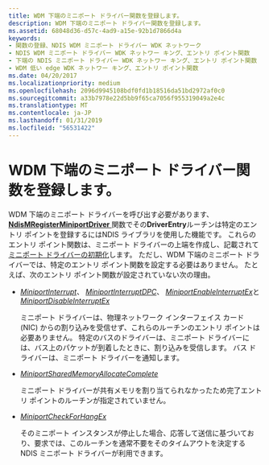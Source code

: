 ```yaml
---
title: WDM 下端のミニポート ドライバー関数を登録します。
description: WDM 下端のミニポート ドライバー関数を登録します。
ms.assetid: 68048d36-d57c-4ad9-a15e-92b1d7866d4a
keywords:
- 関数の登録、NDIS WDM ミニポート ドライバー WDK ネットワーク
- NDIS WDM ミニポート ドライバー WDK ネットワー キング、エントリ ポイント関数
- 下端の NDIS ミニポート ドライバー WDK ネットワー キング、エントリ ポイント関数
- WDM 低い edge WDK ネットワー キング、エントリ ポイント関数
ms.date: 04/20/2017
ms.localizationpriority: medium
ms.openlocfilehash: 2096d9945108bdf0fd1b18516da51bd2972af0c0
ms.sourcegitcommit: a33b7978e22d5bb9f65ca7056f955319049a2e4c
ms.translationtype: MT
ms.contentlocale: ja-JP
ms.lasthandoff: 01/31/2019
ms.locfileid: "56531422"
---
```

# <a name="registering-miniport-driver-functions-for-wdm-lower-edge"></a>WDM 下端のミニポート ドライバー関数を登録します。





WDM 下端のミニポート ドライバーを呼び出す必要があります、 [ **NdisMRegisterMiniportDriver** ](https://msdn.microsoft.com/library/windows/hardware/ff563654)関数でその**DriverEntry**ルーチンは特定のエントリ ポイントを登録するにはNDIS ライブラリを使用した機能です。 これらのエントリ ポイント関数は、ミニポート ドライバーの上端を作成し、記載されて[ミニポート ドライバーの初期化](initializing-a-miniport-driver.md)します。 ただし、WDM 下端のミニポート ドライバーでは、特定のエントリ ポイント関数を設定する必要はありません。 たとえば、次のエントリ ポイント関数が設定されていない次の理由。

-   [*MiniportInterrupt*](https://msdn.microsoft.com/library/windows/hardware/ff559395)、 [ *MiniportInterruptDPC*](https://msdn.microsoft.com/library/windows/hardware/ff559398)、 [ *MiniportEnableInterruptEx*](https://msdn.microsoft.com/library/windows/hardware/ff559380)と[ *MiniportDisableInterruptEx*](https://msdn.microsoft.com/library/windows/hardware/ff559375)

    ミニポート ドライバーは、物理ネットワーク インターフェイス カード (NIC) からの割り込みを受信せず、これらのルーチンのエントリ ポイントは必要ありません。 特定のバスのドライバーは、ミニポート ドライバーには、バス上のパケットが到着したときに、割り込みを受信します。 バス ドライバーは、ミニポート ドライバーを通知します。

-   [*MiniportSharedMemoryAllocateComplete*](https://msdn.microsoft.com/library/windows/hardware/ff559446)

    ミニポート ドライバーが共有メモリを割り当てられなかったため完了エントリ ポイントのルーチンが指定されていません。

-   [*MiniportCheckForHangEx*](https://msdn.microsoft.com/library/windows/hardware/ff559346)

    そのミニポート インスタンスが停止した場合、応答して送信に基づいており、要求では、このルーチンを通常不要をそのタイムアウトを決定する NDIS ミニポート ドライバーが利用できます。

 

 





